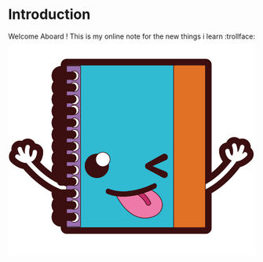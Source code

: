 # Introduction

Welcome Aboard !
	This is my online note for the new things i learn :trollface:
	![](https://github.com/vanhelan414/mybook/blob/master/docs/images/funnynote.jpg)
